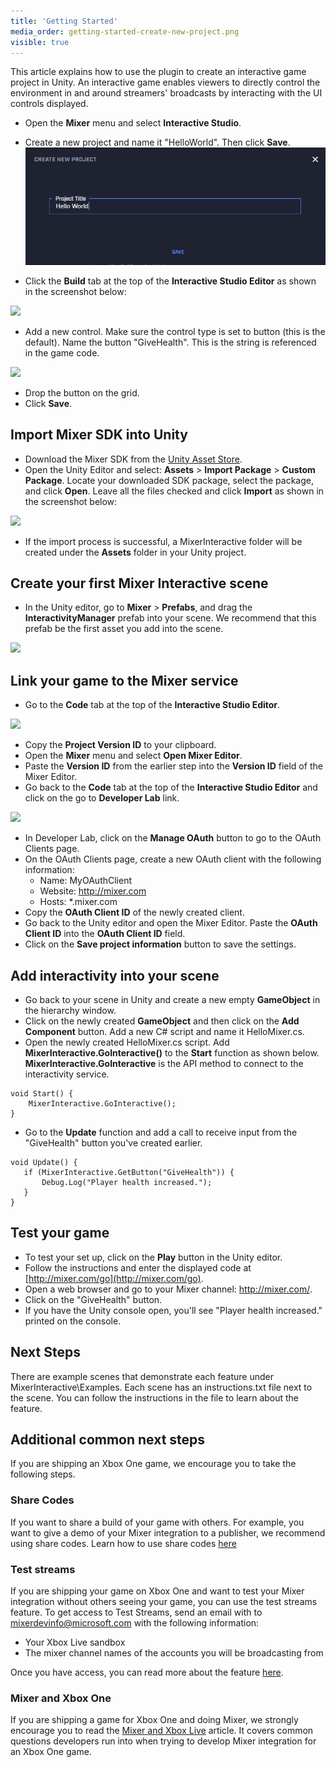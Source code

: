 ```yaml
---
title: 'Getting Started'
media_order: getting-started-create-new-project.png
visible: true
---
```


This article explains how to use the plugin to create an interactive game project in Unity. An interactive game enables viewers to directly control the environment in and around streamers' broadcasts by interacting with the UI controls displayed.

* Open the **Mixer** menu and select **Interactive Studio**.
* Create a new project and name it "HelloWorld". Then click **Save**.
![](getting-started-create-new-project.png)

* Click the **Build** tab at the top of the **Interactive Studio Editor** as shown in the screenshot below:

![](https://github.com/mixer/interactive-unity-plugin/raw/master/documentation/media/images/getting-started-click-build-tab.png)

* Add a new control. Make sure the control type is set to button (this is the default). Name the button "GiveHealth". This is the string is referenced in the game code.

![](https://github.com/mixer/interactive-unity-plugin/raw/master/documentation/media/images/getting-started-create-give-health-button.png)

* Drop the button on the grid.
* Click **Save**.

## Import Mixer SDK into Unity

* Download the Mixer SDK from the [Unity Asset Store](https://www.assetstore.unity3d.com/#!/content/88585).
* Open the Unity Editor and select: **Assets** > **Import Package** > **Custom Package**. Locate your downloaded SDK package, select the package, and click **Open**. Leave all the files checked and click **Import** as shown in the screenshot below:

![](https://github.com/mixer/interactive-unity-plugin/raw/master/documentation/media/images/getting-started-import-unity-package.png)

* If the import process is successful, a MixerInteractive folder will be created under the **Assets** folder in your Unity project.

## Create your first Mixer Interactive scene

* In the Unity editor, go to **Mixer** > **Prefabs**, and drag the **InteractivityManager** prefab into your scene. We recommend that this prefab be the first asset you add into the scene.

![](https://github.com/mixer/interactive-unity-plugin/raw/master/documentation/media/images/getting-started-locate-prefab.png)

## Link your game to the Mixer service

* Go to the **Code** tab at the top of the **Interactive Studio Editor**.

![](https://github.com/mixer/interactive-unity-plugin/raw/master/documentation/media/images/getting-started-click-code-tag.png)

* Copy the **Project Version ID** to your clipboard.
* Open the **Mixer** menu and select **Open Mixer Editor**.
* Paste the **Version ID** from the earlier step into the **Version ID** field of the Mixer Editor.
* Go back to the **Code** tab at the top of the **Interactive Studio Editor** and click on the go to **Developer Lab** link.

![](https://github.com/mixer/interactive-unity-plugin/raw/master/documentation/media/images/getting-started-get-client-id-value.png)

* In Developer Lab, click on the **Manage OAuth** button to go to the OAuth Clients page.
* On the OAuth Clients page, create a new OAuth client with the following information:
    * Name: MyOAuthClient
    * Website: http://mixer.com
    * Hosts: *.mixer.com
* Copy the **OAuth Client ID** of the newly created client.
* Go back to the Unity editor and open the Mixer Editor. Paste the **OAuth Client ID** into the **OAuth Client ID** field.
* Click on the **Save project information** button to save the settings.

## Add interactivity into your scene

* Go back to your scene in Unity and create a new empty **GameObject** in the hierarchy window.
* Click on the newly created **GameObject** and then click on the **Add Component** button. Add a new C# script and name it HelloMixer.cs.
* Open the newly created HelloMixer.cs script. Add **MixerInteractive.GoInteractive()** to the **Start** function as shown below. **MixerInteractive.GoInteractive** is the API method to connect to the interactivity service.

```
void Start() {
    MixerInteractive.GoInteractive();
}
```

* Go to the **Update** function and add a call to receive input from the "GiveHealth" button you've created earlier.

```
void Update() {
   if (MixerInteractive.GetButton("GiveHealth")) {
       Debug.Log("Player health increased.");
   }
}
```

## Test your game

* To test your set up, click on the **Play** button in the Unity editor.
* Follow the instructions and enter the displayed code at [http://mixer.com/go](http://mixer.com/go).
* Open a web browser and go to your Mixer channel: http://mixer.com/<your channel name>.
* Click on the "GiveHealth" button.
* If you have the Unity console open, you'll see "Player health increased." printed on the console.

## Next Steps

There are example scenes that demonstrate each feature under MixerInteractive\Examples. Each scene has an instructions.txt file next to the scene. You can follow the instructions in the file to learn about the feature.

## Additional common next steps
If you are shipping an Xbox One game, we encourage you to take the following steps.

### Share Codes
If you want to share a build of your game with others. For example, you want to give a demo of your Mixer integration to a publisher, we recommend using share codes. Learn how to use share codes [here](https://github.com/mixer/interactive-unity-plugin/wiki/Using-Share-Codes)    

### Test streams
If you are shipping your game on Xbox One and want to test your Mixer integration without others seeing your game, you can use the test streams feature. To get access to Test Streams, send an email with to mixerdevinfo@microsoft.com with the following information:
* Your Xbox Live sandbox
* The mixer channel names of the accounts you will be broadcasting from

Once you have access, you can read more about the feature [here](https://watchbeam.zendesk.com/hc/en-us/articles/115005120666).

### Mixer and Xbox One
If you are shipping a game for Xbox One and doing Mixer, we strongly encourage you to read the [Mixer and Xbox Live](https://github.com/mixer/interactive-unity-plugin/wiki/Mixer-and-Xbox-Live) article. It covers common questions developers run into when trying to develop Mixer integration for an Xbox One game.